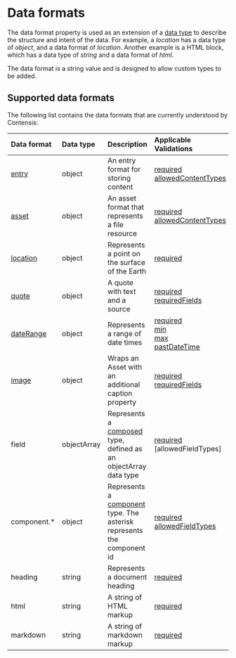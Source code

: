 # Data formats

The data format property is used as an extension of a [data type](/key-concepts/data-types.md) to describe the structure and intent of the data. For example, a *location* has a data type of *object*, and a data format of *location*. Another example is a HTML block, which has a data type of *string* and a data format of *html*.  

The data format is a string value and is designed to allow custom types to be added.

## Supported data formats

The following list contains the data formats that are currently understood by Contensis:

| Data format | Data type | Description | Applicable Validations |
| :---------- | :-------- | :---------- | :--------------------- |
| [entry](/model/entry.md) | object | An entry format for storing content | [required](/key-concepts/validations.md#required)<br/> [allowedContentTypes](/key-concepts/validations.md#allowedcontenttypes)<br/> |
| [asset](/model/asset.md) | object | An asset format that represents a file resource | [required](/key-concepts/validations.md#required)<br/> [allowedContentTypes](/key-concepts/validations.md#allowedcontenttypes)<br/> |
| [location](/model/location.md) | object | Represents a point on the surface of the Earth | [required](/key-concepts/validations.md#required)<br/> |
| [quote](/model/quote.md) | object | A quote with text and a source | [required](/key-concepts/validations.md#required)<br/> [requiredFields](/key-concepts/validations.md#requiredfields)<br/>  |
| [dateRange](/model/date-range.md) | object | Represents a range of date times | [required](/key-concepts/validations.md#required)<br/> [min](/key-concepts/validations.md#min)<br/> [max](/key-concepts/validations.md#max)<br/> [pastDateTime](/key-concepts/validations.md#pastdatetime)<br/>|
| [image](/model/image.md) | object | Wraps an Asset with an additional caption property | [required](/key-concepts/validations.md#required)<br/> [requiredFields](/key-concepts/validations.md#requiredfields)<br/> |
| field | objectArray | Represents a [composed](/model/composed.md) type, defined as an objectArray data type | [required](/key-concepts/validations.md#required)<br/>  [allowedFieldTypes]
| component.* | object | Represents a [component](/key-concepts/components.md) type. The asterisk represents the component id| [required](/key-concepts/validations.md#required)<br/>  [allowedFieldTypes](/key-concepts/validations.md#allowedfieldtypes)<br/> |
| heading | string | Represents a document heading | [required](/key-concepts/validations.md#required)<br/> | 
| html | string | A string of HTML markup | [required](/key-concepts/validations.md#required)<br/> |
| markdown | string | A string of markdown markup | [required](/key-concepts/validations.md#required)<br/> |

